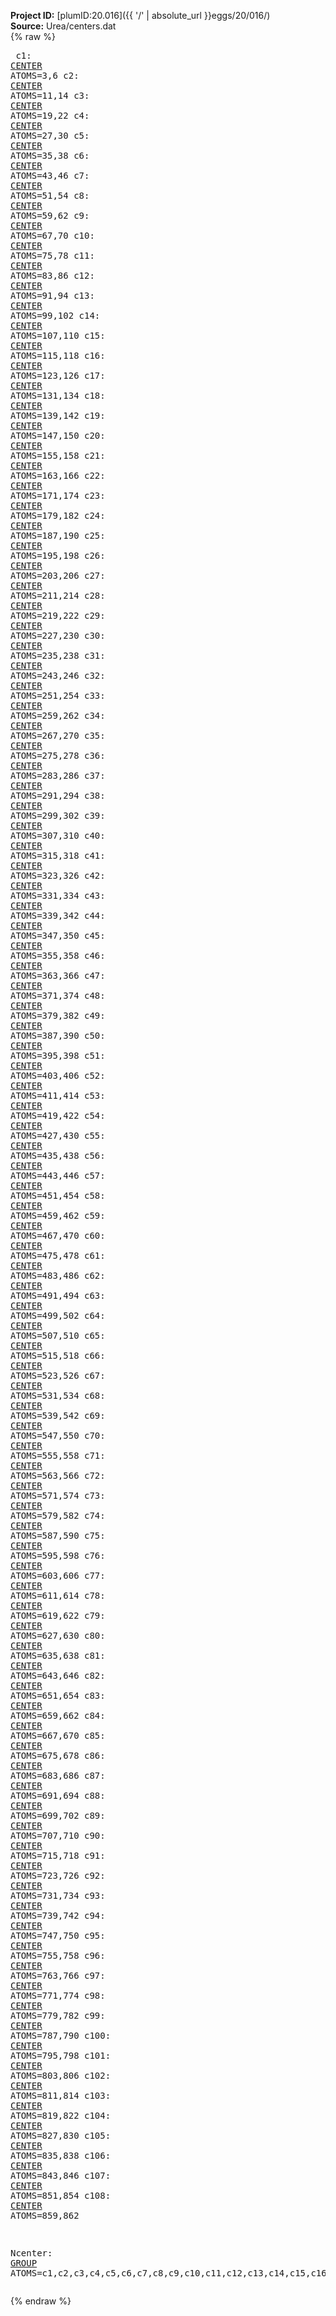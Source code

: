 **Project ID:** [plumID:20.016]({{ '/' | absolute_url }}eggs/20/016/)  
**Source:** Urea/centers.dat  
{% raw %}<pre>
c1: <a href="https://plumed.github.io/doc-master/user-doc/html/_c_e_n_t_e_r.html">CENTER</a> ATOMS=3,6
c2: <a href="https://plumed.github.io/doc-master/user-doc/html/_c_e_n_t_e_r.html">CENTER</a> ATOMS=11,14
c3: <a href="https://plumed.github.io/doc-master/user-doc/html/_c_e_n_t_e_r.html">CENTER</a> ATOMS=19,22
c4: <a href="https://plumed.github.io/doc-master/user-doc/html/_c_e_n_t_e_r.html">CENTER</a> ATOMS=27,30
c5: <a href="https://plumed.github.io/doc-master/user-doc/html/_c_e_n_t_e_r.html">CENTER</a> ATOMS=35,38
c6: <a href="https://plumed.github.io/doc-master/user-doc/html/_c_e_n_t_e_r.html">CENTER</a> ATOMS=43,46
c7: <a href="https://plumed.github.io/doc-master/user-doc/html/_c_e_n_t_e_r.html">CENTER</a> ATOMS=51,54
c8: <a href="https://plumed.github.io/doc-master/user-doc/html/_c_e_n_t_e_r.html">CENTER</a> ATOMS=59,62
c9: <a href="https://plumed.github.io/doc-master/user-doc/html/_c_e_n_t_e_r.html">CENTER</a> ATOMS=67,70
c10: <a href="https://plumed.github.io/doc-master/user-doc/html/_c_e_n_t_e_r.html">CENTER</a> ATOMS=75,78
c11: <a href="https://plumed.github.io/doc-master/user-doc/html/_c_e_n_t_e_r.html">CENTER</a> ATOMS=83,86
c12: <a href="https://plumed.github.io/doc-master/user-doc/html/_c_e_n_t_e_r.html">CENTER</a> ATOMS=91,94
c13: <a href="https://plumed.github.io/doc-master/user-doc/html/_c_e_n_t_e_r.html">CENTER</a> ATOMS=99,102
c14: <a href="https://plumed.github.io/doc-master/user-doc/html/_c_e_n_t_e_r.html">CENTER</a> ATOMS=107,110
c15: <a href="https://plumed.github.io/doc-master/user-doc/html/_c_e_n_t_e_r.html">CENTER</a> ATOMS=115,118
c16: <a href="https://plumed.github.io/doc-master/user-doc/html/_c_e_n_t_e_r.html">CENTER</a> ATOMS=123,126
c17: <a href="https://plumed.github.io/doc-master/user-doc/html/_c_e_n_t_e_r.html">CENTER</a> ATOMS=131,134
c18: <a href="https://plumed.github.io/doc-master/user-doc/html/_c_e_n_t_e_r.html">CENTER</a> ATOMS=139,142
c19: <a href="https://plumed.github.io/doc-master/user-doc/html/_c_e_n_t_e_r.html">CENTER</a> ATOMS=147,150
c20: <a href="https://plumed.github.io/doc-master/user-doc/html/_c_e_n_t_e_r.html">CENTER</a> ATOMS=155,158
c21: <a href="https://plumed.github.io/doc-master/user-doc/html/_c_e_n_t_e_r.html">CENTER</a> ATOMS=163,166
c22: <a href="https://plumed.github.io/doc-master/user-doc/html/_c_e_n_t_e_r.html">CENTER</a> ATOMS=171,174
c23: <a href="https://plumed.github.io/doc-master/user-doc/html/_c_e_n_t_e_r.html">CENTER</a> ATOMS=179,182
c24: <a href="https://plumed.github.io/doc-master/user-doc/html/_c_e_n_t_e_r.html">CENTER</a> ATOMS=187,190
c25: <a href="https://plumed.github.io/doc-master/user-doc/html/_c_e_n_t_e_r.html">CENTER</a> ATOMS=195,198
c26: <a href="https://plumed.github.io/doc-master/user-doc/html/_c_e_n_t_e_r.html">CENTER</a> ATOMS=203,206
c27: <a href="https://plumed.github.io/doc-master/user-doc/html/_c_e_n_t_e_r.html">CENTER</a> ATOMS=211,214
c28: <a href="https://plumed.github.io/doc-master/user-doc/html/_c_e_n_t_e_r.html">CENTER</a> ATOMS=219,222
c29: <a href="https://plumed.github.io/doc-master/user-doc/html/_c_e_n_t_e_r.html">CENTER</a> ATOMS=227,230
c30: <a href="https://plumed.github.io/doc-master/user-doc/html/_c_e_n_t_e_r.html">CENTER</a> ATOMS=235,238
c31: <a href="https://plumed.github.io/doc-master/user-doc/html/_c_e_n_t_e_r.html">CENTER</a> ATOMS=243,246
c32: <a href="https://plumed.github.io/doc-master/user-doc/html/_c_e_n_t_e_r.html">CENTER</a> ATOMS=251,254
c33: <a href="https://plumed.github.io/doc-master/user-doc/html/_c_e_n_t_e_r.html">CENTER</a> ATOMS=259,262
c34: <a href="https://plumed.github.io/doc-master/user-doc/html/_c_e_n_t_e_r.html">CENTER</a> ATOMS=267,270
c35: <a href="https://plumed.github.io/doc-master/user-doc/html/_c_e_n_t_e_r.html">CENTER</a> ATOMS=275,278
c36: <a href="https://plumed.github.io/doc-master/user-doc/html/_c_e_n_t_e_r.html">CENTER</a> ATOMS=283,286
c37: <a href="https://plumed.github.io/doc-master/user-doc/html/_c_e_n_t_e_r.html">CENTER</a> ATOMS=291,294
c38: <a href="https://plumed.github.io/doc-master/user-doc/html/_c_e_n_t_e_r.html">CENTER</a> ATOMS=299,302
c39: <a href="https://plumed.github.io/doc-master/user-doc/html/_c_e_n_t_e_r.html">CENTER</a> ATOMS=307,310
c40: <a href="https://plumed.github.io/doc-master/user-doc/html/_c_e_n_t_e_r.html">CENTER</a> ATOMS=315,318
c41: <a href="https://plumed.github.io/doc-master/user-doc/html/_c_e_n_t_e_r.html">CENTER</a> ATOMS=323,326
c42: <a href="https://plumed.github.io/doc-master/user-doc/html/_c_e_n_t_e_r.html">CENTER</a> ATOMS=331,334
c43: <a href="https://plumed.github.io/doc-master/user-doc/html/_c_e_n_t_e_r.html">CENTER</a> ATOMS=339,342
c44: <a href="https://plumed.github.io/doc-master/user-doc/html/_c_e_n_t_e_r.html">CENTER</a> ATOMS=347,350
c45: <a href="https://plumed.github.io/doc-master/user-doc/html/_c_e_n_t_e_r.html">CENTER</a> ATOMS=355,358
c46: <a href="https://plumed.github.io/doc-master/user-doc/html/_c_e_n_t_e_r.html">CENTER</a> ATOMS=363,366
c47: <a href="https://plumed.github.io/doc-master/user-doc/html/_c_e_n_t_e_r.html">CENTER</a> ATOMS=371,374
c48: <a href="https://plumed.github.io/doc-master/user-doc/html/_c_e_n_t_e_r.html">CENTER</a> ATOMS=379,382
c49: <a href="https://plumed.github.io/doc-master/user-doc/html/_c_e_n_t_e_r.html">CENTER</a> ATOMS=387,390
c50: <a href="https://plumed.github.io/doc-master/user-doc/html/_c_e_n_t_e_r.html">CENTER</a> ATOMS=395,398
c51: <a href="https://plumed.github.io/doc-master/user-doc/html/_c_e_n_t_e_r.html">CENTER</a> ATOMS=403,406
c52: <a href="https://plumed.github.io/doc-master/user-doc/html/_c_e_n_t_e_r.html">CENTER</a> ATOMS=411,414
c53: <a href="https://plumed.github.io/doc-master/user-doc/html/_c_e_n_t_e_r.html">CENTER</a> ATOMS=419,422
c54: <a href="https://plumed.github.io/doc-master/user-doc/html/_c_e_n_t_e_r.html">CENTER</a> ATOMS=427,430
c55: <a href="https://plumed.github.io/doc-master/user-doc/html/_c_e_n_t_e_r.html">CENTER</a> ATOMS=435,438
c56: <a href="https://plumed.github.io/doc-master/user-doc/html/_c_e_n_t_e_r.html">CENTER</a> ATOMS=443,446
c57: <a href="https://plumed.github.io/doc-master/user-doc/html/_c_e_n_t_e_r.html">CENTER</a> ATOMS=451,454
c58: <a href="https://plumed.github.io/doc-master/user-doc/html/_c_e_n_t_e_r.html">CENTER</a> ATOMS=459,462
c59: <a href="https://plumed.github.io/doc-master/user-doc/html/_c_e_n_t_e_r.html">CENTER</a> ATOMS=467,470
c60: <a href="https://plumed.github.io/doc-master/user-doc/html/_c_e_n_t_e_r.html">CENTER</a> ATOMS=475,478
c61: <a href="https://plumed.github.io/doc-master/user-doc/html/_c_e_n_t_e_r.html">CENTER</a> ATOMS=483,486
c62: <a href="https://plumed.github.io/doc-master/user-doc/html/_c_e_n_t_e_r.html">CENTER</a> ATOMS=491,494
c63: <a href="https://plumed.github.io/doc-master/user-doc/html/_c_e_n_t_e_r.html">CENTER</a> ATOMS=499,502
c64: <a href="https://plumed.github.io/doc-master/user-doc/html/_c_e_n_t_e_r.html">CENTER</a> ATOMS=507,510
c65: <a href="https://plumed.github.io/doc-master/user-doc/html/_c_e_n_t_e_r.html">CENTER</a> ATOMS=515,518
c66: <a href="https://plumed.github.io/doc-master/user-doc/html/_c_e_n_t_e_r.html">CENTER</a> ATOMS=523,526
c67: <a href="https://plumed.github.io/doc-master/user-doc/html/_c_e_n_t_e_r.html">CENTER</a> ATOMS=531,534
c68: <a href="https://plumed.github.io/doc-master/user-doc/html/_c_e_n_t_e_r.html">CENTER</a> ATOMS=539,542
c69: <a href="https://plumed.github.io/doc-master/user-doc/html/_c_e_n_t_e_r.html">CENTER</a> ATOMS=547,550
c70: <a href="https://plumed.github.io/doc-master/user-doc/html/_c_e_n_t_e_r.html">CENTER</a> ATOMS=555,558
c71: <a href="https://plumed.github.io/doc-master/user-doc/html/_c_e_n_t_e_r.html">CENTER</a> ATOMS=563,566
c72: <a href="https://plumed.github.io/doc-master/user-doc/html/_c_e_n_t_e_r.html">CENTER</a> ATOMS=571,574
c73: <a href="https://plumed.github.io/doc-master/user-doc/html/_c_e_n_t_e_r.html">CENTER</a> ATOMS=579,582
c74: <a href="https://plumed.github.io/doc-master/user-doc/html/_c_e_n_t_e_r.html">CENTER</a> ATOMS=587,590
c75: <a href="https://plumed.github.io/doc-master/user-doc/html/_c_e_n_t_e_r.html">CENTER</a> ATOMS=595,598
c76: <a href="https://plumed.github.io/doc-master/user-doc/html/_c_e_n_t_e_r.html">CENTER</a> ATOMS=603,606
c77: <a href="https://plumed.github.io/doc-master/user-doc/html/_c_e_n_t_e_r.html">CENTER</a> ATOMS=611,614
c78: <a href="https://plumed.github.io/doc-master/user-doc/html/_c_e_n_t_e_r.html">CENTER</a> ATOMS=619,622
c79: <a href="https://plumed.github.io/doc-master/user-doc/html/_c_e_n_t_e_r.html">CENTER</a> ATOMS=627,630
c80: <a href="https://plumed.github.io/doc-master/user-doc/html/_c_e_n_t_e_r.html">CENTER</a> ATOMS=635,638
c81: <a href="https://plumed.github.io/doc-master/user-doc/html/_c_e_n_t_e_r.html">CENTER</a> ATOMS=643,646
c82: <a href="https://plumed.github.io/doc-master/user-doc/html/_c_e_n_t_e_r.html">CENTER</a> ATOMS=651,654
c83: <a href="https://plumed.github.io/doc-master/user-doc/html/_c_e_n_t_e_r.html">CENTER</a> ATOMS=659,662
c84: <a href="https://plumed.github.io/doc-master/user-doc/html/_c_e_n_t_e_r.html">CENTER</a> ATOMS=667,670
c85: <a href="https://plumed.github.io/doc-master/user-doc/html/_c_e_n_t_e_r.html">CENTER</a> ATOMS=675,678
c86: <a href="https://plumed.github.io/doc-master/user-doc/html/_c_e_n_t_e_r.html">CENTER</a> ATOMS=683,686
c87: <a href="https://plumed.github.io/doc-master/user-doc/html/_c_e_n_t_e_r.html">CENTER</a> ATOMS=691,694
c88: <a href="https://plumed.github.io/doc-master/user-doc/html/_c_e_n_t_e_r.html">CENTER</a> ATOMS=699,702
c89: <a href="https://plumed.github.io/doc-master/user-doc/html/_c_e_n_t_e_r.html">CENTER</a> ATOMS=707,710
c90: <a href="https://plumed.github.io/doc-master/user-doc/html/_c_e_n_t_e_r.html">CENTER</a> ATOMS=715,718
c91: <a href="https://plumed.github.io/doc-master/user-doc/html/_c_e_n_t_e_r.html">CENTER</a> ATOMS=723,726
c92: <a href="https://plumed.github.io/doc-master/user-doc/html/_c_e_n_t_e_r.html">CENTER</a> ATOMS=731,734
c93: <a href="https://plumed.github.io/doc-master/user-doc/html/_c_e_n_t_e_r.html">CENTER</a> ATOMS=739,742
c94: <a href="https://plumed.github.io/doc-master/user-doc/html/_c_e_n_t_e_r.html">CENTER</a> ATOMS=747,750
c95: <a href="https://plumed.github.io/doc-master/user-doc/html/_c_e_n_t_e_r.html">CENTER</a> ATOMS=755,758
c96: <a href="https://plumed.github.io/doc-master/user-doc/html/_c_e_n_t_e_r.html">CENTER</a> ATOMS=763,766
c97: <a href="https://plumed.github.io/doc-master/user-doc/html/_c_e_n_t_e_r.html">CENTER</a> ATOMS=771,774
c98: <a href="https://plumed.github.io/doc-master/user-doc/html/_c_e_n_t_e_r.html">CENTER</a> ATOMS=779,782
c99: <a href="https://plumed.github.io/doc-master/user-doc/html/_c_e_n_t_e_r.html">CENTER</a> ATOMS=787,790
c100: <a href="https://plumed.github.io/doc-master/user-doc/html/_c_e_n_t_e_r.html">CENTER</a> ATOMS=795,798
c101: <a href="https://plumed.github.io/doc-master/user-doc/html/_c_e_n_t_e_r.html">CENTER</a> ATOMS=803,806
c102: <a href="https://plumed.github.io/doc-master/user-doc/html/_c_e_n_t_e_r.html">CENTER</a> ATOMS=811,814
c103: <a href="https://plumed.github.io/doc-master/user-doc/html/_c_e_n_t_e_r.html">CENTER</a> ATOMS=819,822
c104: <a href="https://plumed.github.io/doc-master/user-doc/html/_c_e_n_t_e_r.html">CENTER</a> ATOMS=827,830
c105: <a href="https://plumed.github.io/doc-master/user-doc/html/_c_e_n_t_e_r.html">CENTER</a> ATOMS=835,838
c106: <a href="https://plumed.github.io/doc-master/user-doc/html/_c_e_n_t_e_r.html">CENTER</a> ATOMS=843,846
c107: <a href="https://plumed.github.io/doc-master/user-doc/html/_c_e_n_t_e_r.html">CENTER</a> ATOMS=851,854
c108: <a href="https://plumed.github.io/doc-master/user-doc/html/_c_e_n_t_e_r.html">CENTER</a> ATOMS=859,862

Ncenter: <a href="https://plumed.github.io/doc-master/user-doc/html/_g_r_o_u_p.html">GROUP</a> ATOMS=c1,c2,c3,c4,c5,c6,c7,c8,c9,c10,c11,c12,c13,c14,c15,c16,c17,c18,c19,c20,c21,c22,c23,c24,c25,c26,c27,c28,c29,c30,c31,c32,c33,c34,c35,c36,c37,c38,c39,c40,c41,c42,c43,c44,c45,c46,c47,c48,c49,c50,c51,c52,c53,c54,c55,c56,c57,c58,c59,c60,c61,c62,c63,c64,c65,c66,c67,c68,c69,c70,c71,c72,c73,c74,c75,c76,c77,c78,c79,c80,c81,c82,c83,c84,c85,c86,c87,c88,c89,c90,c91,c92,c93,c94,c95,c96,c97,c98,c99,c100,c101,c102,c103,c104,c105,c106,c107,c108
</pre>{% endraw %}
